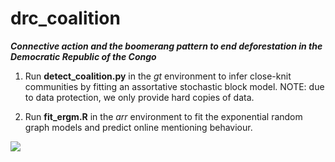 # drc_coalition


**_Connective action and the boomerang pattern to end deforestation in the Democratic Republic of the Congo_**

1. Run **detect_coalition.py** in the _gt_ environment to infer close-knit communities by fitting an assortative stochastic block model. NOTE: due to data protection, we only provide hard copies of data.

2. Run **fit_ergm.R** in the _arr_ environment to fit the exponential random graph models and predict online mentioning behaviour.

![](cover.svg)
